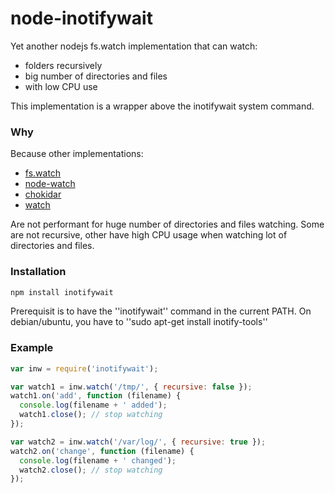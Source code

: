 # node-inotifywait

Yet another nodejs fs.watch implementation that can watch:

* folders recursively
* big number of directories and files
* with low CPU use

This implementation is a wrapper above the inotifywait system command.

### Why

Because other implementations:
* [fs.watch](http://nodejs.org/api/fs.html) 
* [node-watch](https://github.com/yuanchuan/node-watch)
* [chokidar](https://github.com/paulmillr/chokidar)
* [watch](https://github.com/mikeal/watch)

Are not performant for huge number of directories and files watching. Some are not recursive, other have high CPU usage when watching lot of directories and files. 

### Installation

```bash
npm install inotifywait
```

Prerequisit is to have the ''inotifywait'' command in the current PATH. On debian/ubuntu, you have to ''sudo apt-get install inotify-tools''

### Example

```js
var inw = require('inotifywait');

var watch1 = inw.watch('/tmp/', { recursive: false });
watch1.on('add', function (filename) {
  console.log(filename + ' added');
  watch1.close(); // stop watching
});

var watch2 = inw.watch('/var/log/', { recursive: true });
watch2.on('change', function (filename) {
  console.log(filename + ' changed');
  watch2.close(); // stop watching
});
``` 
